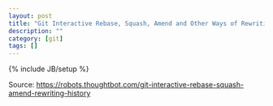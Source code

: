 ```yaml
---
layout: post
title: "Git Interactive Rebase, Squash, Amend and Other Ways of Rewriting History"
description: ""
category: [git]
tags: []
---
```

{% include JB/setup %}

Source: https://robots.thoughtbot.com/git-interactive-rebase-squash-amend-rewriting-history